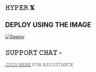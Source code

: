 ## 𝙷𝚈𝙿𝙴𝚁 𝐗

## DEPLOY USING THE IMAGE 

[![Deploy](https://telegra.ph/file/4f85a1383a0fe3cd9c73f.jpg)](https://heroku.com/deploy?template=https://github.com/HYPER-OP/HYPER-X)

## 𝚂𝚄𝙿𝙿𝙾𝚁𝚃 𝙲𝙷𝙰𝚃 - 
[𝙹𝙾𝙸𝙽 𝙷𝙴𝚁𝙴](https://t.me/HYPER_X_SUPPORT) 𝙵𝙾𝚁 𝙰𝚂𝚂𝙸𝚂𝚃𝙰𝙽𝙲𝙴

